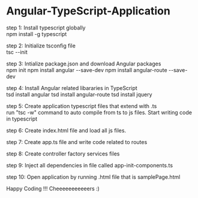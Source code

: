 # Angular-TypeScript-Application

step 1: Install typescript globally <br/>
        npm install -g typescript

step 2: Initialize tsconfig file <br/>
        tsc --init

step 3: Intialize package.json and download Angular packages <br/>
        npm init
        npm install angular --save-dev
        npm install angular-route --save-dev

step 4: Install Angular related libararies in TypeScript <br/>
        tsd install angular
        tsd install angular-route
        tsd install jquery

step 5: Create application typescript files that extend with .ts <br/>
        run "tsc -w" command to auto compile from ts to js files.
        Start writing code in typescript

step 6: Create index.html file and load all js files.

step 7: Create app.ts file and write code related to routes

step 8: Create controller factory services files

step 9: Inject all dependencies in file called app-init-components.ts

step 10: Open application by running .html file that is samplePage.html


Happy Coding !!! Cheeeeeeeeeeers :)

